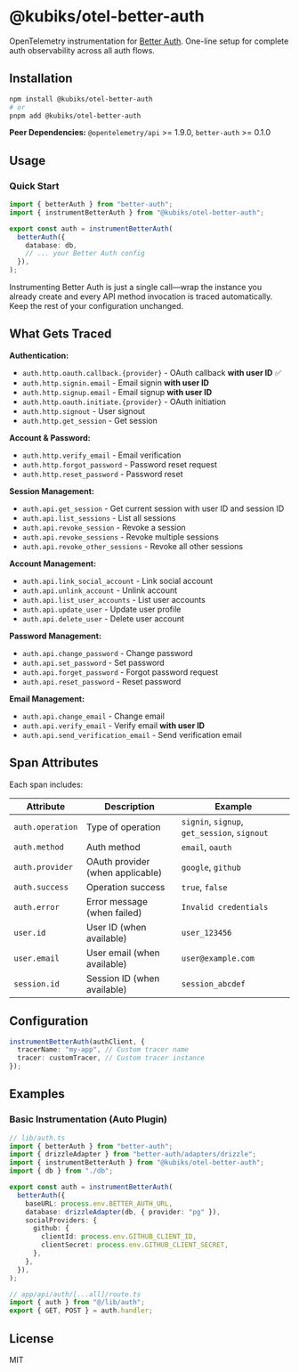# @kubiks/otel-better-auth

OpenTelemetry instrumentation for [Better Auth](https://better-auth.com/). One-line setup for complete auth observability across all auth flows.

## Installation

```bash
npm install @kubiks/otel-better-auth
# or
pnpm add @kubiks/otel-better-auth
```

**Peer Dependencies:** `@opentelemetry/api` >= 1.9.0, `better-auth` >= 0.1.0

## Usage

### Quick Start

```typescript
import { betterAuth } from "better-auth";
import { instrumentBetterAuth } from "@kubiks/otel-better-auth";

export const auth = instrumentBetterAuth(
  betterAuth({
    database: db,
    // ... your Better Auth config
  }),
);
```

Instrumenting Better Auth is just a single call—wrap the instance you already
create and every API method invocation is traced automatically. Keep the rest of
your configuration unchanged.

## What Gets Traced

**Authentication:**

- `auth.http.oauth.callback.{provider}` - OAuth callback **with user ID** ✅
- `auth.http.signin.email` - Email signin **with user ID**
- `auth.http.signup.email` - Email signup **with user ID**
- `auth.http.oauth.initiate.{provider}` - OAuth initiation
- `auth.http.signout` - User signout
- `auth.http.get_session` - Get session

**Account & Password:**

- `auth.http.verify_email` - Email verification
- `auth.http.forgot_password` - Password reset request
- `auth.http.reset_password` - Password reset

**Session Management:**

- `auth.api.get_session` - Get current session with user ID and session ID
- `auth.api.list_sessions` - List all sessions
- `auth.api.revoke_session` - Revoke a session
- `auth.api.revoke_sessions` - Revoke multiple sessions
- `auth.api.revoke_other_sessions` - Revoke all other sessions

**Account Management:**

- `auth.api.link_social_account` - Link social account
- `auth.api.unlink_account` - Unlink account
- `auth.api.list_user_accounts` - List user accounts
- `auth.api.update_user` - Update user profile
- `auth.api.delete_user` - Delete user account

**Password Management:**

- `auth.api.change_password` - Change password
- `auth.api.set_password` - Set password
- `auth.api.forget_password` - Forgot password request
- `auth.api.reset_password` - Reset password

**Email Management:**

- `auth.api.change_email` - Change email
- `auth.api.verify_email` - Verify email **with user ID**
- `auth.api.send_verification_email` - Send verification email

## Span Attributes

Each span includes:

| Attribute        | Description                      | Example                                      |
| ---------------- | -------------------------------- | -------------------------------------------- |
| `auth.operation` | Type of operation                | `signin`, `signup`, `get_session`, `signout` |
| `auth.method`    | Auth method                      | `email`, `oauth`                             |
| `auth.provider`  | OAuth provider (when applicable) | `google`, `github`                           |
| `auth.success`   | Operation success                | `true`, `false`                              |
| `auth.error`     | Error message (when failed)      | `Invalid credentials`                        |
| `user.id`        | User ID (when available)         | `user_123456`                                |
| `user.email`     | User email (when available)      | `user@example.com`                           |
| `session.id`     | Session ID (when available)      | `session_abcdef`                             |

## Configuration

```typescript
instrumentBetterAuth(authClient, {
  tracerName: "my-app", // Custom tracer name
  tracer: customTracer, // Custom tracer instance
});
```

## Examples

### Basic Instrumentation (Auto Plugin)

```typescript
// lib/auth.ts
import { betterAuth } from "better-auth";
import { drizzleAdapter } from "better-auth/adapters/drizzle";
import { instrumentBetterAuth } from "@kubiks/otel-better-auth";
import { db } from "./db";

export const auth = instrumentBetterAuth(
  betterAuth({
    baseURL: process.env.BETTER_AUTH_URL,
    database: drizzleAdapter(db, { provider: "pg" }),
    socialProviders: {
      github: {
        clientId: process.env.GITHUB_CLIENT_ID,
        clientSecret: process.env.GITHUB_CLIENT_SECRET,
      },
    },
  }),
);

// app/api/auth/[...all]/route.ts
import { auth } from "@/lib/auth";
export { GET, POST } = auth.handler;
```

## License

MIT
